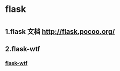 
<h1>flask<h1>
<h2>1.flask 文档 <a href="http://flask.pocoo.org/">http://flask.pocoo.org/</a></h2>
<h2>2.flask-wtf </h2>
    <h3> <a href="http://docs.jinkan.org/docs/flask-wtf/" >flask-wtf</a></h3>
